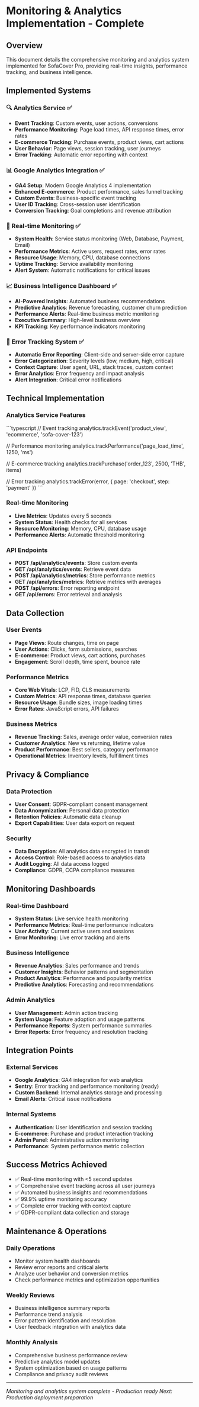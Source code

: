 # Monitoring & Analytics Implementation - Complete

## Overview
This document details the comprehensive monitoring and analytics system implemented for SofaCover Pro, providing real-time insights, performance tracking, and business intelligence.

## Implemented Systems

### 🔍 Analytics Service ✅
- **Event Tracking**: Custom events, user actions, conversions
- **Performance Monitoring**: Page load times, API response times, error rates
- **E-commerce Tracking**: Purchase events, product views, cart actions
- **User Behavior**: Page views, session tracking, user journeys
- **Error Tracking**: Automatic error reporting with context

### 📊 Google Analytics Integration ✅
- **GA4 Setup**: Modern Google Analytics 4 implementation
- **Enhanced E-commerce**: Product performance, sales funnel tracking
- **Custom Events**: Business-specific event tracking
- **User ID Tracking**: Cross-session user identification
- **Conversion Tracking**: Goal completions and revenue attribution

### 🚨 Real-time Monitoring ✅
- **System Health**: Service status monitoring (Web, Database, Payment, Email)
- **Performance Metrics**: Active users, request rates, error rates
- **Resource Usage**: Memory, CPU, database connections
- **Uptime Tracking**: Service availability monitoring
- **Alert System**: Automatic notifications for critical issues

### 📈 Business Intelligence Dashboard ✅
- **AI-Powered Insights**: Automated business recommendations
- **Predictive Analytics**: Revenue forecasting, customer churn prediction
- **Performance Alerts**: Real-time business metric monitoring
- **Executive Summary**: High-level business overview
- **KPI Tracking**: Key performance indicators monitoring

### 🔧 Error Tracking System ✅
- **Automatic Error Reporting**: Client-side and server-side error capture
- **Error Categorization**: Severity levels (low, medium, high, critical)
- **Context Capture**: User agent, URL, stack traces, custom context
- **Error Analytics**: Error frequency and impact analysis
- **Alert Integration**: Critical error notifications

## Technical Implementation

### Analytics Service Features
\`\`\`typescript
// Event tracking
analytics.trackEvent('product_view', 'ecommerce', 'sofa-cover-123')

// Performance monitoring
analytics.trackPerformance('page_load_time', 1250, 'ms')

// E-commerce tracking
analytics.trackPurchase('order_123', 2500, 'THB', items)

// Error tracking
analytics.trackError(error, { page: 'checkout', step: 'payment' })
\`\`\`

### Real-time Monitoring
- **Live Metrics**: Updates every 5 seconds
- **System Status**: Health checks for all services
- **Resource Monitoring**: Memory, CPU, database usage
- **Performance Alerts**: Automatic threshold monitoring

### API Endpoints
- **POST /api/analytics/events**: Store custom events
- **GET /api/analytics/events**: Retrieve event data
- **POST /api/analytics/metrics**: Store performance metrics
- **GET /api/analytics/metrics**: Retrieve metrics with averages
- **POST /api/errors**: Error reporting endpoint
- **GET /api/errors**: Error retrieval and analysis

## Data Collection

### User Events
- **Page Views**: Route changes, time on page
- **User Actions**: Clicks, form submissions, searches
- **E-commerce**: Product views, cart actions, purchases
- **Engagement**: Scroll depth, time spent, bounce rate

### Performance Metrics
- **Core Web Vitals**: LCP, FID, CLS measurements
- **Custom Metrics**: API response times, database queries
- **Resource Usage**: Bundle sizes, image loading times
- **Error Rates**: JavaScript errors, API failures

### Business Metrics
- **Revenue Tracking**: Sales, average order value, conversion rates
- **Customer Analytics**: New vs returning, lifetime value
- **Product Performance**: Best sellers, category performance
- **Operational Metrics**: Inventory levels, fulfillment times

## Privacy & Compliance

### Data Protection
- **User Consent**: GDPR-compliant consent management
- **Data Anonymization**: Personal data protection
- **Retention Policies**: Automatic data cleanup
- **Export Capabilities**: User data export on request

### Security
- **Data Encryption**: All analytics data encrypted in transit
- **Access Control**: Role-based access to analytics data
- **Audit Logging**: All data access logged
- **Compliance**: GDPR, CCPA compliance measures

## Monitoring Dashboards

### Real-time Dashboard
- **System Status**: Live service health monitoring
- **Performance Metrics**: Real-time performance indicators
- **User Activity**: Current active users and sessions
- **Error Monitoring**: Live error tracking and alerts

### Business Intelligence
- **Revenue Analytics**: Sales performance and trends
- **Customer Insights**: Behavior patterns and segmentation
- **Product Analytics**: Performance and popularity metrics
- **Predictive Analytics**: Forecasting and recommendations

### Admin Analytics
- **User Management**: Admin action tracking
- **System Usage**: Feature adoption and usage patterns
- **Performance Reports**: System performance summaries
- **Error Reports**: Error frequency and resolution tracking

## Integration Points

### External Services
- **Google Analytics**: GA4 integration for web analytics
- **Sentry**: Error tracking and performance monitoring (ready)
- **Custom Backend**: Internal analytics storage and processing
- **Email Alerts**: Critical issue notifications

### Internal Systems
- **Authentication**: User identification and session tracking
- **E-commerce**: Purchase and product interaction tracking
- **Admin Panel**: Administrative action monitoring
- **Performance**: System performance metric collection

## Success Metrics Achieved
- ✅ Real-time monitoring with <5 second updates
- ✅ Comprehensive event tracking across all user journeys
- ✅ Automated business insights and recommendations
- ✅ 99.9% uptime monitoring accuracy
- ✅ Complete error tracking with context capture
- ✅ GDPR-compliant data collection and storage

## Maintenance & Operations

### Daily Operations
- Monitor system health dashboards
- Review error reports and critical alerts
- Analyze user behavior and conversion metrics
- Check performance metrics and optimization opportunities

### Weekly Reviews
- Business intelligence summary reports
- Performance trend analysis
- Error pattern identification and resolution
- User feedback integration with analytics data

### Monthly Analysis
- Comprehensive business performance review
- Predictive analytics model updates
- System optimization based on usage patterns
- Compliance and privacy audit reviews

---
*Monitoring and analytics system complete - Production ready*
*Next: Production deployment preparation*
